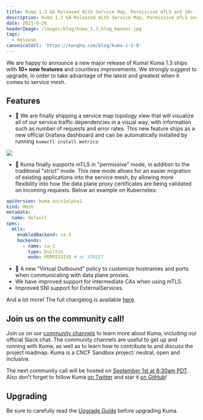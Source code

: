 ```yaml
---
title: Kuma 1.3 GA Released With Service Map, Permissive mTLS and 10+ features.
description: Kuma 1.3 GA Released With Service Map, Permissive mTLS and 10+ features.
date: 2021-8-26
headerImage: /images/blog/kuma_1.3_blog_banner.jpg
tags:
  - Release
canonicalUrl: 'https://konghq.com/blog/kuma-1-3-0'
---
```


We are happy to announce a new major release of Kuma! Kuma 1.3 ships with **10+ new features** and countless improvements. We strongly suggest to upgrade, in order to take advantage of the latest and greatest when it comes to service mesh.

## Features

* 🚀 We are finally shipping a service map topology view that will visualize all of our service traffic dependencies in a visual way, with information such as number of requests and error rates. This new feature ships as a new official Grafana dashboard and can be automatically installed by running `kumactl install metrics`:

![](/images/blog/kuma_1_3_0_service_map.png)

* 🚀 Kuma finally supports mTLS in "permissive" mode, in addition to the traditional "strict" mode. This new mode allows for an easier migration of existing applications into the service mesh, by allowing more flexibility into how the data plane proxy certificates are being validated on incoming requests. Below an example on Kubernetes:

```yaml
apiVersion: kuma.io/v1alpha1
kind: Mesh
metadata:
  name: default
spec:
  mtls:
    enabledBackend: ca-1
    backends:
      - name: ca-1
        type: builtin
        mode: PERMISSIVE # or STRICT
```

* 🚀 A new "Virtual Outbound" policy to customize hostnames and ports when communicating with data plane proxies.
* We have improved support for intermediate CAs when using mTLS.
* Improved SNI support for ExternalServices.

And a lot more! The full changelog is available [here](https://github.com/kumahq/kuma/blob/master/CHANGELOG.md).

## Join us on the community call!

Join us on our [community channels](https://kuma.io/community/) to learn more about Kuma, including our official Slack chat. The community channels are useful to get up and running with Kuma, as well as to learn how to contribute to and discuss the project roadmap. Kuma is a CNCF Sandbox project: neutral, open and inclusive.

The next community call will be hosted on [September 1st at 8:30am PDT](https://kuma.io/community/). Also don’t forget to follow Kuma [on Twitter](https://twitter.com/kumamesh) and star it [on GitHub](https://github.com/kumahq/kuma)!

## Upgrading

Be sure to carefully read the [Upgrade Guide](https://github.com/kumahq/kuma/blob/master/UPGRADE.md) before upgrading Kuma.
